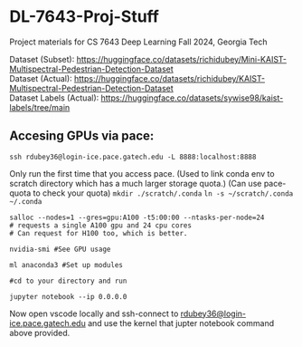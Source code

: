 # DL-7643-Proj-Stuff
Project materials for CS 7643 Deep Learning Fall 2024, Georgia Tech


Dataset (Subset): https://huggingface.co/datasets/richidubey/Mini-KAIST-Multispectral-Pedestrian-Detection-Dataset \
Dataset (Actual): https://huggingface.co/datasets/richidubey/KAIST-Multispectral-Pedestrian-Detection-Dataset \
Dataset Labels (Actual): https://huggingface.co/datasets/sywise98/kaist-labels/tree/main

## Accesing GPUs via pace:
`ssh rdubey36@login-ice.pace.gatech.edu -L 8888:localhost:8888`  

Only run the first time that you access pace. 
(Used to link conda env to scratch directory which has a much larger storage quota.)
(Can use pace-quota to check your quota)
`mkdir ./scratch/.conda`
`ln -s ~/scratch/.conda ~/.conda`

`salloc --nodes=1 --gres=gpu:A100 -t5:00:00 --ntasks-per-node=24`    
`# requests a single A100 gpu and 24 cpu cores`    
`# Can request for H100 too, which is better.`    

`nvidia-smi #See GPU usage`    

`ml anaconda3 #Set up modules`    

`#cd to your directory and run`    

`jupyter notebook --ip 0.0.0.0`    

Now open vscode locally and ssh-connect to rdubey36@login-ice.pace.gatech.edu and use the kernel that jupter notebook command
above provided.
